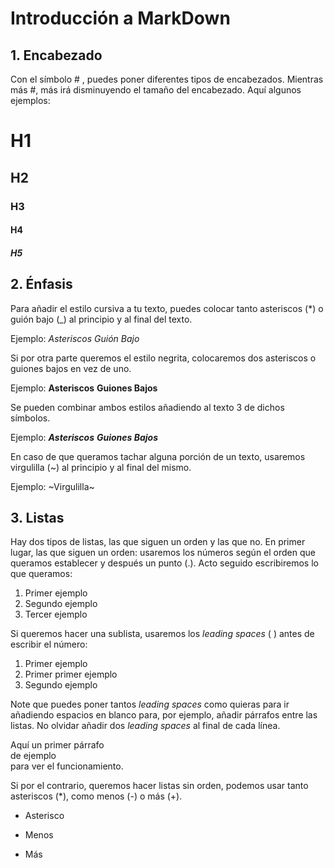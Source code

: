 # Introducción a MarkDown

## 1. Encabezado

Con el símbolo # , puedes poner diferentes tipos de encabezados. Mientras más #,
más irá disminuyendo el tamaño del encabezado. Aquí algunos ejemplos:

# H1
## H2
### H3
#### H4
##### H5

## 2. Énfasis

Para añadir el estilo cursiva a tu texto, puedes colocar tanto asteriscos (*) o
guión bajo (_) al principio y al final del texto.

Ejemplo: *Asteriscos* _Guión Bajo_

Si por otra parte queremos el estilo negrita, colocaremos dos asteriscos o 
guiones bajos en vez de uno.

Ejemplo: **Asteriscos** __Guiones Bajos__

Se pueden combinar ambos estilos añadiendo al texto 3 de dichos símbolos.

Ejemplo: ***Asteriscos*** ___Guiones Bajos___

En caso de que queramos tachar alguna porción de un texto, usaremos
virgulilla (~) al principio y al final del mismo.

Ejemplo: ~Virgulilla~  

## 3. Listas

Hay dos tipos de listas, las que siguen un orden y las que no. En primer lugar,
las que siguen un orden: usaremos los números según el orden que queramos
establecer y después un punto (.). Acto seguido escribiremos lo que queramos:

1. Primer ejemplo
2. Segundo ejemplo
3. Tercer ejemplo

Si queremos hacer una sublista, usaremos los *leading spaces* (  ) antes de escribir
el número:

1. Primer ejemplo
  2. Primer primer ejemplo  
3. Segundo ejemplo

Note que puedes poner tantos *leading spaces* como quieras para ir añadiendo 
espacios en blanco para, por ejemplo, añadir párrafos entre las listas.
No olvidar añadir dos *leading spaces* al final de cada línea.

  Aquí un primer párrafo  
  de ejemplo  
  para ver el funcionamiento.  

Si por el contrario, queremos hacer listas sin orden, podemos usar tanto
asteriscos (*), como menos (-) o más (+).

* Asterisco

- Menos

+ Más
